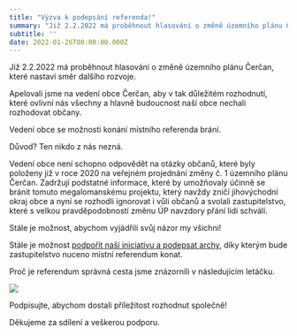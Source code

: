```yaml
---
title: "Výzva k podepsání referenda!"
summary: "Již 2.2.2022 má proběhnout hlasování o změně územního plánu Čerčan, které nastaví směr dalšího rozvoje."
subtitle: ''
date: 2022-01-26T00:00:00.000Z
---
```


Již 2.2.2022 má proběhnout hlasování o změně územního plánu Čerčan, které nastaví směr dalšího rozvoje.

Apelovali jsme na vedení obce Čerčan, aby v tak důležitém rozhodnutí, které ovlivní nás všechny a hlavně budoucnost naší obce nechali rozhodovat občany.

Vedení obce se možnosti konání místního referenda brání.

Důvod? Ten nikdo z nás nezná.

Vedení obce není schopno odpovědět na otázky občanů, které byly položeny již v roce 2020 na veřejném projednání změny č. 1 územního plánu Čerčan. Zadržují podstatné informace, které by umožňovaly účinně se bránit tomuto megalomanskému projektu, který navždy zničí jihovýchodní okraj obce a nyní se rozhodli ignorovat i vůli občanů a svolali zastupitelstvo, které s velkou pravděpodobností změnu ÚP navzdory přání lidí schválí.

Stále je možnost, abychom vyjádřili svůj názor my všichni!

Stále je možnost [podpořit naší iniciativu a podepsat archy](/aktuality/referendum/), díky kterým bude zastupitelstvo nuceno místní referendum konat.

Proč je referendum správná cesta jsme znázornili v následujícím letáčku.

![](/img/rozvoj-obce.jpg)

Podpisujte, abychom dostali příležitost rozhodnut společně!

Děkujeme za sdílení a veškerou podporu.

